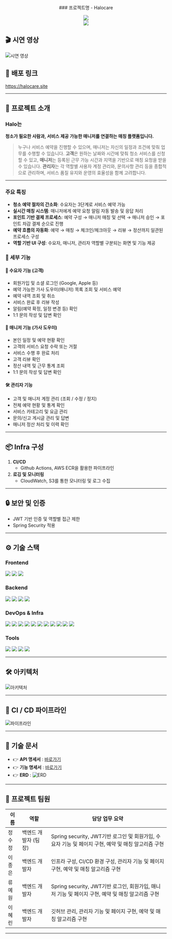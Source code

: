 <div align="center">
### 프로젝트명 - Halocare

[<img src="https://img.shields.io/badge/release-v1.0.0-yellow?style=flat&logo=google-chrome&logoColor=white" />]()  
[<img src="https://img.shields.io/badge/프로젝트 기간-2025.05.26~2025.07.18-green?style=flat&logo=&logoColor=white" />]()

</div>

## 🎬 시연 영상
![시연 영상](https://github.com/user-attachments/assets/시연영상.gif)

## 🔗 배포 링크
https://halocare.site

---

## 📝 프로젝트 소개
### **Halo는**

**청소가 필요한 사람과, 서비스 제공 가능한 매니저를 연결하는 매칭 플랫폼입니다.**

> 누구나 서비스 예약을 진행할 수 있으며, 매니저는 자신의 일정과 조건에 맞춰 업무를 수행할 수 있습니다.
**고객**은 원하는 날짜와 시간에 맞춰 청소 서비스를 신청할 수 있고,
**매니저**는 등록된 근무 가능 시간과 지역을 기반으로 매칭 요청을 받을 수 있습니다.
**관리자**는 각 역할별 사용자 계정 관리와, 문의사항 관리 등을 종합적으로 관리하며, 서비스 품질 유지와 운영의 효율성을 함께 고려합니다.
>

---

### **주요 특징**
- **청소 예약 절차의 간소화**: 수요자는 3단계로 서비스 예약 가능
- **실시간 매칭 시스템**: 매니저에게 예약 요청 알림 자동 발송 및 응답 처리
- **포인트 기반 결제 프로세스**: 예약 구성 → 매니저 매칭 및 선택 → 매니저 승인 → 포인트 차감 결제 순으로 진행
- **예약 흐름의 자동화**: 예약 → 매칭 → 체크인/체크아웃 → 리뷰 → 정산까지 일관된 프로세스 구성
- **역할 기반 UI 구성**: 수요자, 매니저, 관리자 역할별 구분되는 화면 및 기능 제공

### 📍 세부 기능
#### 👤 수요자 기능 (고객)
- 회원가입 및 소셜 로그인 (Google, Apple 등)
- 예약 가능한 가사 도우미(매니저) 목록 조회 및 서비스 예약
- 예약 내역 조회 및 취소
- 서비스 완료 후 리뷰 작성
- 알림(예약 확정, 일정 변경 등) 확인
- 1:1 문의 작성 및 답변 확인

#### 🧹 매니저 기능 (가사 도우미)
- 본인 일정 및 예약 현황 확인
- 고객의 서비스 요청 수락 또는 거절
- 서비스 수행 후 완료 처리
- 고객 리뷰 확인
- 정산 내역 및 근무 통계 조회
- 1:1 문의 작성 및 답변 확인

#### 🛠️ 관리자 기능
- 고객 및 매니저 계정 관리 (조회 / 수정 / 정지)
- 전체 예약 현황 및 통계 확인
- 서비스 카테고리 및 요금 관리
- 문의/신고 게시글 관리 및 답변
- 매니저 정산 처리 및 이력 확인

---

## 📦 Infra 구성

1. **CI/CD**
    - Github Actions, AWS ECR을 활용한 파이프라인
2. **로깅 및 모니터링**
    - CloudWatch, S3를 통한 모니터링 및 로그 수집

---

## 🔒 보안 및 인증
- JWT 기반 인증 및 역할별 접근 제한
- Spring Security 적용

---

## ⚙ 기술 스택

### Frontend
<div>
<img src="https://img.shields.io/badge/react-61DAFB?style=for-the-badge&logo=react&logoColor=black">
<img src="https://img.shields.io/badge/vercel-000000?style=for-the-badge&logo=vercel&logoColor=white">
<img src="https://img.shields.io/badge/TypeScript-3178C6?style=for-the-badge&logo=typescript&logoColor=white">
</div>

### Backend
<div>
<img src="https://img.shields.io/badge/Spring Boot-6DB33F?style=for-the-badge&logo=springboot&logoColor=black">
<img src="https://img.shields.io/badge/Spring Boot_Security-6DB33F?style=for-the-badge&logo=springsecurity&logoColor=black">
<img src="https://img.shields.io/badge/MySql-4479A1?style=for-the-badge&logo=mysql&logoColor=black">
<img src="https://img.shields.io/badge/JSON_Web_Tokens-000000?style=for-the-badge&logo=jsonwebtokens&logoColor=white">

</div>

### DevOps & Infra
<div>
<img src="https://img.shields.io/badge/AWS EC2-FF9900?style=for-the-badge&logo=amazon-ec2&logoColor=black">
<img src="https://img.shields.io/badge/AWS RDS-445CDF?style=for-the-badge&logo=amazon-ec2&logoColor=black">
<img src="https://img.shields.io/badge/AWS S3-4C922B?style=for-the-badge&logo=amazon-ec2&logoColor=black">
<img src="https://img.shields.io/badge/AWS ECR-FF9900?style=for-the-badge&logo=amazon-ec2&logoColor=black">
<img src="https://img.shields.io/badge/AWS Lambda-FF9900?style=for-the-badge&logo=amazon-ec2&logoColor=black">
<img src="https://img.shields.io/badge/AWS CloudWatch-EF4044?style=for-the-badge&logo=amazon-ec2&logoColor=black">
<img src="https://img.shields.io/badge/AWS SNS-EF4044?style=for-the-badge&logo=amazon-ec2&logoColor=black">
<img src="https://img.shields.io/badge/githubactions-2088FF?style=for-the-badge&logo=githubactions&logoColor=black">
<img src="https://img.shields.io/badge/Docker-2496ED?style=for-the-badge&logo=docker&logoColor=white">
<img src="https://img.shields.io/badge/NGINX-009639?style=for-the-badge&logo=nginx&logoColor=white">
<img src="https://img.shields.io/badge/Cloudflare-F38020?style=for-the-badge&logo=cloudflare&logoColor=white">
</div>

### Tools
<div>
<img src="https://img.shields.io/badge/GitHub-181717?style=for-the-badge&logo=github&logoColor=white">
<img src="https://img.shields.io/badge/Github_Copilot-000000?style=for-the-badge&logo=githubcopilot&logoColor=white">
<img src="https://img.shields.io/badge/Claude-D97757?style=for-the-badge&logo=claude&logoColor=white">
<img src="https://img.shields.io/badge/Swagger-85EA2D?style=for-the-badge&logo=claude&logoColor=white">

</div>

---

## 🛠️ 아키텍처

![아키텍처](https://github.com/user-attachments/assets/09e4ab04-60a7-4057-9168-0a28092bfc07)

---

## 🚀 CI / CD 파이프라인

![파이프라인](https://github.com/user-attachments/assets/757aeb9f-bab1-430c-900e-be5bad8ab920)

---

## 📄 기술 문서

- 👉 **API 명세서** : [바로가기](https://api.halocare.site/swagger-ui)
- 👉 **기능 명세서** : [바로가기](https://www.notion.so/1fca3f519ab88001af8ed29685217236?source=copy_link)
- 👉 **ERD** :
  ![ERD](https://github.com/user-attachments/assets/40372f13-838d-4f3d-a2de-a59fa231d5cb)

---

## 👥 프로젝트 팀원

| 이름  | 역할           | 담당 업무 요약                                                            |
|-----|--------------|---------------------------------------------------------------------|
| 정수정 | 백엔드 개발자 (팀장) | Spring security, JWT기반 로그인 및 회원가입, 수요자 기능 및 페이지 구현, 예약 및 매칭 알고리즘 구현 |
| 이종은 | 백엔드 개발자      | 인프라 구성, CI/CD 환경 구성, 관리자 기능 및 페이지 구현, 예약 및 매칭 알고리즘 구현               |
| 류예원 | 백엔드 개발자      | Spring security, JWT기반 로그인, 회원가입, 매니저 기능 및 페이지 구현, 예약 및 매칭 알고리즘 구현  |
| 이혜린 | 백엔드 개발자      | 깃허브 관리, 관리자 기능 및 페이지 구현, 예약 및 매칭 알고리즘 구현                            |

---
